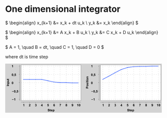 # One dimensional integrator


$
\begin{align}
x_{k+1} &= x_k + dt u_k \\
y_k &= x_k
\end{align}
$


$
\begin{align}
x_{k+1} &= A x_k + B u_k \\
y_k &= C x_k + D u_k
\end{align}
$



$
A = 1, \quad B = dt, \quad C = 1, \quad D = 0
$


where dt is time step


![plots.png](..%2Fone_dim_integrator%2Fplots.png)